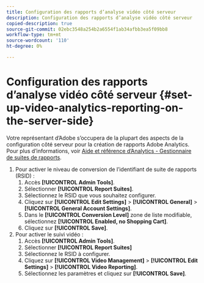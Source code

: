 ```yaml
---
title: Configuration des rapports d’analyse vidéo côté serveur
description: Configuration des rapports d’analyse vidéo côté serveur
copied-description: true
source-git-commit: 02ebc3548a254b2a6554f1ab34afbb3ea5f09bb8
workflow-type: tm+mt
source-wordcount: '110'
ht-degree: 0%

---
```


# Configuration des rapports d’analyse vidéo côté serveur {#set-up-video-analytics-reporting-on-the-server-side}

Votre représentant d’Adobe s’occupera de la plupart des aspects de la configuration côté serveur pour la création de rapports Adobe Analytics. Pour plus d’informations, voir [Aide et référence d’Analytics - Gestionnaire de suites de rapports](https://microsite.omniture.com/t2/help/en_US/reference/#Report_Suite_Manager).
1. Pour activer le niveau de conversion de l’identifiant de suite de rapports (RSID) :
   1. Accès **[!UICONTROL Admin Tools]**.
   1. Sélectionner **[!UICONTROL Report Suites]**.
   1. Sélectionnez le RSID que vous souhaitez configurer.
   1. Cliquez sur **[!UICONTROL Edit Settings]** > **[!UICONTROL General]** > **[!UICONTROL General Account Settings]**.
   1. Dans le **[!UICONTROL Conversion Level]** zone de liste modifiable, sélectionnez **[!UICONTROL Enabled, no Shopping Cart]**.
   1. Cliquez sur **[!UICONTROL Save]**.
1. Pour activer le suivi vidéo :
   1. Accès **[!UICONTROL Admin Tools]**.
   1. Sélectionner **[!UICONTROL Report Suites]**
   1. Sélectionnez le RSID à configurer.
   1. Cliquez sur **[!UICONTROL Video Management]** > **[!UICONTROL Edit Settings]** > **[!UICONTROL Video Reporting]**.
   1. Sélectionnez les paramètres et cliquez sur **[!UICONTROL Save]**.
